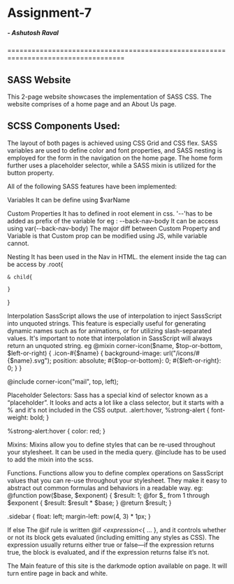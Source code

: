 
# Assignment-7
##### - Ashutosh Raval



===================================================================================



## SASS Website

This 2-page website showcases the implementation of SASS CSS.
The website comprises of a home page and an About Us page.

## SCSS Components Used:

The layout of both pages is achieved using CSS Grid and CSS flex. SASS variables are used to define color and font properties, and SASS nesting is employed for the form in the navigation on the home page. The home form further uses a placeholder selector, while a SASS mixin is utilized for the button property.


All of the following SASS features have been implemented:

Variables
It can be define using $varName

Custom Properties
It has to defined in root element in css.
'--'has to be added as prefix of the variable
for eg : --back-nav-body
It can be access using var(--back-nav-body)
The major diff between Custom Property and Variable is that Custom prop can be modified using JS, while variable cannot.

Nesting
It has been used in the Nav in HTML.
the element inside the tag can be access by
.root{

    & child{

    }
}

Interpolation
SassScript allows the use of interpolation to inject SassScript into unquoted strings. This feature is especially useful for generating dynamic names such as for animations, or for utilizing slash-separated values. It's important to note that interpolation in SassScript will always return an unquoted string.
eg @mixin corner-icon($name, $top-or-bottom, $left-or-right) {
  .icon-#{$name} {
    background-image: url("/icons/#{$name}.svg");
    position: absolute;
    #{$top-or-bottom}: 0;
    #{$left-or-right}: 0;
  }
}

@include corner-icon("mail", top, left);

Placeholder Selectors:
Sass has a special kind of selector known as a “placeholder”. It looks and acts a lot like a class selector, but it starts with a % and it's not included in the CSS output.
.alert:hover, %strong-alert {
  font-weight: bold;
}

%strong-alert:hover {
  color: red;
}


Mixins:
Mixins allow you to define styles that can be re-used throughout your stylesheet. 
It can be used in the media query. @include has to be used to add the mixin into the scss.


Functions.
Functions allow you to define complex operations on SassScript values that you can re-use throughout your stylesheet. They make it easy to abstract out common formulas and behaviors in a readable way.
eg: @function pow($base, $exponent) {
  $result: 1;
  @for $_ from 1 through $exponent {
    $result: $result * $base;
  }
  @return $result;
}

.sidebar {
  float: left;
  margin-left: pow(4, 3) * 1px;
}

If else
The @if rule is written @if *<expression<*{ ... }, and it controls whether or not its block gets evaluated (including emitting any styles as CSS). The expression usually returns either true or false—if the expression returns true, the block is evaluated, and if the expression returns false it’s not.

The Main feature of this site is the darkmode option available on page.
It will turn entire page in back and white.